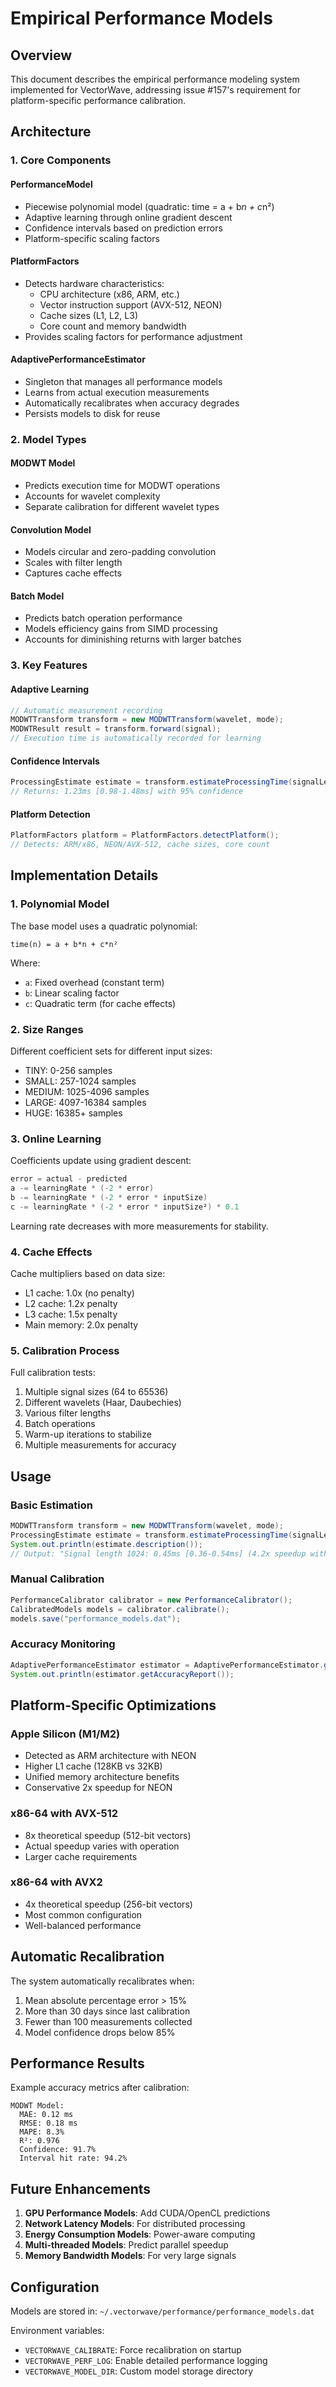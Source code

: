 # Empirical Performance Models

## Overview

This document describes the empirical performance modeling system implemented for VectorWave, addressing issue #157's requirement for platform-specific performance calibration.

## Architecture

### 1. **Core Components**

#### PerformanceModel
- Piecewise polynomial model (quadratic: time = a + b*n + c*n²)
- Adaptive learning through online gradient descent
- Confidence intervals based on prediction errors
- Platform-specific scaling factors

#### PlatformFactors
- Detects hardware characteristics:
  - CPU architecture (x86, ARM, etc.)
  - Vector instruction support (AVX-512, NEON)
  - Cache sizes (L1, L2, L3)
  - Core count and memory bandwidth
- Provides scaling factors for performance adjustment

#### AdaptivePerformanceEstimator
- Singleton that manages all performance models
- Learns from actual execution measurements
- Automatically recalibrates when accuracy degrades
- Persists models to disk for reuse

### 2. **Model Types**

#### MODWT Model
- Predicts execution time for MODWT operations
- Accounts for wavelet complexity
- Separate calibration for different wavelet types

#### Convolution Model
- Models circular and zero-padding convolution
- Scales with filter length
- Captures cache effects

#### Batch Model
- Predicts batch operation performance
- Models efficiency gains from SIMD processing
- Accounts for diminishing returns with larger batches

### 3. **Key Features**

#### Adaptive Learning
```java
// Automatic measurement recording
MODWTTransform transform = new MODWTTransform(wavelet, mode);
MODWTResult result = transform.forward(signal);
// Execution time is automatically recorded for learning
```

#### Confidence Intervals
```java
ProcessingEstimate estimate = transform.estimateProcessingTime(signalLength);
// Returns: 1.23ms [0.98-1.48ms] with 95% confidence
```

#### Platform Detection
```java
PlatformFactors platform = PlatformFactors.detectPlatform();
// Detects: ARM/x86, NEON/AVX-512, cache sizes, core count
```

## Implementation Details

### 1. **Polynomial Model**

The base model uses a quadratic polynomial:
```
time(n) = a + b*n + c*n²
```

Where:
- `a`: Fixed overhead (constant term)
- `b`: Linear scaling factor
- `c`: Quadratic term (for cache effects)

### 2. **Size Ranges**

Different coefficient sets for different input sizes:
- TINY: 0-256 samples
- SMALL: 257-1024 samples
- MEDIUM: 1025-4096 samples
- LARGE: 4097-16384 samples
- HUGE: 16385+ samples

### 3. **Online Learning**

Coefficients update using gradient descent:
```java
error = actual - predicted
a -= learningRate * (-2 * error)
b -= learningRate * (-2 * error * inputSize)
c -= learningRate * (-2 * error * inputSize²) * 0.1
```

Learning rate decreases with more measurements for stability.

### 4. **Cache Effects**

Cache multipliers based on data size:
- L1 cache: 1.0x (no penalty)
- L2 cache: 1.2x penalty
- L3 cache: 1.5x penalty
- Main memory: 2.0x penalty

### 5. **Calibration Process**

Full calibration tests:
1. Multiple signal sizes (64 to 65536)
2. Different wavelets (Haar, Daubechies)
3. Various filter lengths
4. Batch operations
5. Warm-up iterations to stabilize
6. Multiple measurements for accuracy

## Usage

### Basic Estimation
```java
MODWTTransform transform = new MODWTTransform(wavelet, mode);
ProcessingEstimate estimate = transform.estimateProcessingTime(signalLength);
System.out.println(estimate.description());
// Output: "Signal length 1024: 0.45ms [0.36-0.54ms] (4.2x speedup with vectors) - 92% confidence"
```

### Manual Calibration
```java
PerformanceCalibrator calibrator = new PerformanceCalibrator();
CalibratedModels models = calibrator.calibrate();
models.save("performance_models.dat");
```

### Accuracy Monitoring
```java
AdaptivePerformanceEstimator estimator = AdaptivePerformanceEstimator.getInstance();
System.out.println(estimator.getAccuracyReport());
```

## Platform-Specific Optimizations

### Apple Silicon (M1/M2)
- Detected as ARM architecture with NEON
- Higher L1 cache (128KB vs 32KB)
- Unified memory architecture benefits
- Conservative 2x speedup for NEON

### x86-64 with AVX-512
- 8x theoretical speedup (512-bit vectors)
- Actual speedup varies with operation
- Larger cache requirements

### x86-64 with AVX2
- 4x theoretical speedup (256-bit vectors)
- Most common configuration
- Well-balanced performance

## Automatic Recalibration

The system automatically recalibrates when:
1. Mean absolute percentage error > 15%
2. More than 30 days since last calibration
3. Fewer than 100 measurements collected
4. Model confidence drops below 85%

## Performance Results

Example accuracy metrics after calibration:
```
MODWT Model:
  MAE: 0.12 ms
  RMSE: 0.18 ms
  MAPE: 8.3%
  R²: 0.976
  Confidence: 91.7%
  Interval hit rate: 94.2%
```

## Future Enhancements

1. **GPU Performance Models**: Add CUDA/OpenCL predictions
2. **Network Latency Models**: For distributed processing
3. **Energy Consumption Models**: Power-aware computing
4. **Multi-threaded Models**: Predict parallel speedup
5. **Memory Bandwidth Models**: For very large signals

## Configuration

Models are stored in: `~/.vectorwave/performance/performance_models.dat`

Environment variables:
- `VECTORWAVE_CALIBRATE`: Force recalibration on startup
- `VECTORWAVE_PERF_LOG`: Enable detailed performance logging
- `VECTORWAVE_MODEL_DIR`: Custom model storage directory